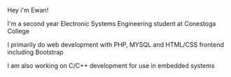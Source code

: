 Hey i'm Ewan!

I'm a second year Electronic Systems Engineering student at Conestoga College

I primarily do web development with PHP, MYSQL and HTML/CSS frontend including Bootstrap

I am also working on C/C++ development for use in embedded systems

<!--
**ecrichton0/ecrichton0** is a ✨ _special_ ✨ repository because its `README.md` (this file) appears on your GitHub profile.

Here are some ideas to get you started:

- 🔭 I’m currently working on ...
- 🌱 I’m currently learning ...
- 👯 I’m looking to collaborate on ...
- 🤔 I’m looking for help with ...
- 💬 Ask me about ...
- 📫 How to reach me: ...
- 😄 Pronouns: ...
- ⚡ Fun fact: ...
-->
